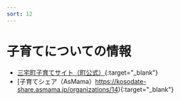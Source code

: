 ```yaml
---
sort: 12
---
```


# 子育てについての情報

- [三宅町子育てサイト（町公式）](https://www.town.miyake.lg.jp/kosodate/index.html){:target="_blank"}
- [子育てシェア（AsMama）https://kosodate-share.asmama.jp/organizations/14){:target="_blank"}
 
